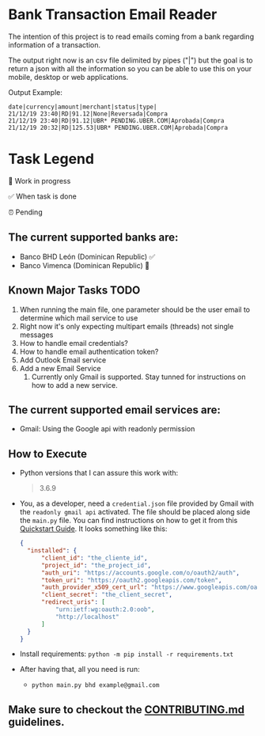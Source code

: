 # Bank Transaction Email Reader

The intention of this project is to read emails coming from a bank regarding information of a transaction.

The output right now is an csv file delimited by pipes ("|") but the goal is to return a json with all the information so you can be able to use this on your mobile, desktop or web applications.

Output Example:

    date|currency|amount|merchant|status|type|
    21/12/19 23:40|RD|91.12|None|Reversada|Compra
    21/12/19 23:40|RD|91.12|UBR* PENDING.UBER.COM|Aprobada|Compra
    21/12/19 20:32|RD|125.53|UBR* PENDING.UBER.COM|Aprobada|Compra

# Task Legend

:construction: Work in progress

:white_check_mark: When task is done

:alarm_clock: Pending


## The current supported banks are:
  - Banco BHD León (Dominican Republic) :white_check_mark:
  - Banco Vimenca (Dominican Republic) :construction:

## Known Major Tasks TODO

  1. When running the main file, one parameter should be the user email to determine which mail service to use
  1. Right now it's only expecting multipart emails (threads) not single messages
  1. How to handle email credentials?
  1. How to handle email authentication token?
  1. Add Outlook Email service
  1. Add a new Email Service
     1. Currently only Gmail is supported. Stay tunned for instructions on how to add a new service.

## The current supported email services are:
  - Gmail: Using the Google api with readonly permission

## How to Execute

  - Python versions that I can assure this work with:
    >3.6.9

  - You, as a developer, need a `credential.json` file provided by Gmail with the `readonly gmail api` activated. The file should be placed along side the `main.py` file. You can find instructions on how to get it from this [Quickstart Guide](https://developers.google.com/gmail/api/quickstart/python). It looks something like this:
    ```json
    {
      "installed": {
          "client_id": "the_cliente_id",
          "project_id": "the_project_id",
          "auth_uri": "https://accounts.google.com/o/oauth2/auth",
          "token_uri": "https://oauth2.googleapis.com/token",
          "auth_provider_x509_cert_url": "https://www.googleapis.com/oauth2/v1/certs",
          "client_secret": "the_client_secret",
          "redirect_uris": [
              "urn:ietf:wg:oauth:2.0:oob",
              "http://localhost"
          ]
      }
    }
    ```
  - Install requirements: `python -m pip install -r requirements.txt`
  - After having that, all you need is run:
    - `python main.py bhd example@gmail.com`

## Make sure to checkout the [CONTRIBUTING.md](./CONTRIBUTING.md) guidelines.